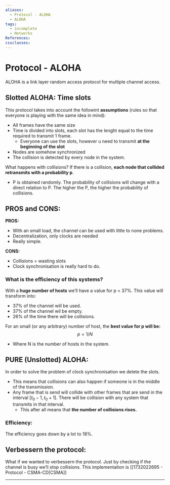 ```yaml
---
aliases:
  - Protocol - ALOHA
  - ALOHA
tags:
  - incomplete
  - Networks
References: 
cssclasses:
---
```

# Protocol - ALOHA
ALOHA is a link layer random access protocol for multiple channel access. 

## Slotted ALOHA: Time slots
This protocol takes into account the followint **assumptions** (rules so that everyone is playing with the same idea in mind): 

+ All frames have the same size
+ Time is divided into slots, each slot has the lenght equal to the time required to transmit 1 frame. 
	+ Everyone can use the slots, however u need to transmit **at the beginning of the slot**
+ Nodes are somehow synchronized 
+ The collision is detected by every node in the system. 

What happens with collisions? 
If there is a collision, **each node that collided retransmits with a probability p**. 
+ P is obtained randomly. The probability of collisions will change with a direct relation to P. The higher the P, the higher the probability of collisions. 

## PROS and CONS: 

**PROS:** 
+ With an small load, the channel can be used with little to none problems. 
+ Decentralization, only clocks are needed
+ Really simple. 

**CONS:**
+ Collisions = wasting slots
+ Clock synchronisation is really hard to do. 

### What is the efficiency of this systems?
With a **huge number of hosts** we’ll have a value for p = 37%. This value will transform into: 
+ 37% of the channel will be used. 
+ 37% of the channel wil be empty. 
+ 26% of the time there will be collisions. 

For an small (or any arbitrary) number of host, the **best value for p will be:**
 $$
 p = 1/N
 $$
 + Where N is the number of hosts in the system. 

## PURE (Unslotted) ALOHA: 
In order to solve the problem of clock synchronisation we delete the slots. 
+ This means that collisions can also happen if someone is in the middle of the transmission. 
+ Any frame that is send will collide with other frames that are send in the interval $[t_0 -1, t_0 + 1]$. There will be collision with any system that transmits in that interval. 
	+ This after all means that **the number of collisions rises.**
### Efficiency: 
The efficiency goes down by a lot to 18%. 


## Verbessern the protocol: 
What if we wanted to verbessern the protocol. Just by checking if the channel is busy we’ll stop collisions. This implementation is [[1732022695 - Protocol - CSMA-CD|CSMA]]
***